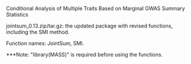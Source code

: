 Conditional Analysis of Multiple Traits Based on Marginal GWAS Summary Statistics

jointsum_0.13.zip/tar.gz: the updated package with revised functions, including the SMI method.

Function names: JointSum, SMI.

***Note: "library(MASS)" is required before using the functions.
